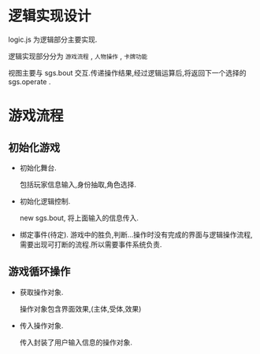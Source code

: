 逻辑实现设计
===============

  logic.js 为逻辑部分主要实现.

  逻辑实现部分分为 `游戏流程` , `人物操作` , `卡牌功能` 

  视图主要与 sgs.bout 交互.传递操作结果,经过逻辑运算后,将返回下一个选择的 sgs.operate .
  
游戏流程
==============
  
初始化游戏
------------

- 初始化舞台.

  包括玩家信息输入,身份抽取,角色选择.

- 初始化逻辑控制.

  new sgs.bout, 将上面输入的信息传入.

- 绑定事件(待定).
  游戏中的胜负,判断...操作时没有完成的界面与逻辑操作流程,需要出现可打断的流程.所以需要事件系统负责.

游戏循环操作
---------------

- 获取操作对象.

  操作对象包含界面效果,(主体,受体,效果)

- 传入操作对象.

  传入封装了用户输入信息的操作对象.




